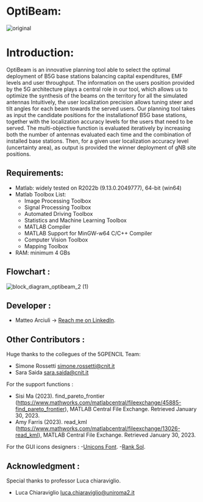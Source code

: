 # OptiBeam:
![original](https://user-images.githubusercontent.com/123570619/215446237-7766246c-6f76-4af5-ad99-504d51ebd536.png)
# Introduction:
OptiBeam is an innovative planning tool able to select the optimal deployment of B5G base stations balancing capital expenditures, EMF levels and user throughput. The information on the users position provided by the 5G architecture plays a central role in our tool, which allows us to optimize the synthesis of the beams on the territory for all the simulated antennas  Intuitively, the user localization precision allows tuning steer and tilt angles for each beam towards the served users. Our planning tool takes as input the candidate positions for the installationof B5G base stations, together with the localization accuracy levels for the users that need
to be served. The multi-objective function is evaluated iteratively by increasing both the number of antennas evaluated each time and the combination of installed base stations. Then, for a given user localization accuracy level (uncertainty area), as output is provided the winner deployment of gNB site positions.

## Requirements:
- Matlab: widely tested on R2022b (9.13.0.2049777), 64-bit (win64) 
- Matlab Toolbox List:
    * Image Processing Toolbox                             
    * Signal Processing Toolbox                          
    * Automated Driving Toolbox                            
    * Statistics and Machine Learning Toolbox           
    * MATLAB Compiler                           
    * MATLAB Support for MinGW-w64 C/C++ Compiler   
    * Computer Vision Toolbox                          
    * Mapping Toolbox       
- RAM: minimum 4 GBs

## Flowchart :
![block_diagram_optibeam_2 (1)](https://user-images.githubusercontent.com/123570619/215499084-4fb3c086-3062-4dfb-81a0-189faf890b84.png)

## Developer :
- Matteo Arciuli -> [Reach me on LinkedIn](https://www.linkedin.com/in/matteo-arciuli-0733b4136/).

## Other Contributors :
Huge thanks to the collegues of the 5GPENCIL Team:
- Simone Rossetti <simone.rossetti@cnit.it>
- Sara Saida <sara.saida@cnit.it>

For the support functions :
- Sisi Ma (2023). find_pareto_frontier (https://www.mathworks.com/matlabcentral/fileexchange/45885-find_pareto_frontier), MATLAB Central File Exchange. Retrieved January 30, 2023. 
- Amy Farris (2023). read_kml (https://www.mathworks.com/matlabcentral/fileexchange/13026-read_kml), MATLAB Central File Exchange. Retrieved January 30, 2023. 

For the GUI icons designers :
-[Unicons Font](https://iconscout.com/contributors/unicons). 
-[Rank Sol](https://iconscout.com/contributors/promotion-king). 

## Acknowledgment :
Special thanks to professor Luca chiaraviglio.
- Luca Chiaraviglio <luca.chiaraviglio@uniroma2.it>

